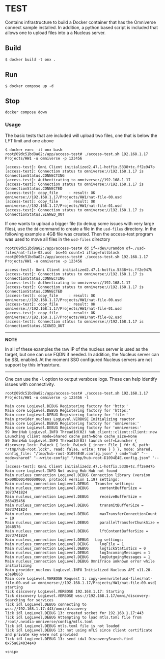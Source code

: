 # TEST
Contains infrastructure to build a Docker container that has the Omniverse connect sample installed. In addition, a python based script is included that allows one to upload files into a a Nucleus server.


## Build
```
$ docker build -t onx .
```

## Run
```
$ docker compose up -d
```

## Stop
```
docker compose down
```

### Usage
The basic tests that are included will upload two files, one that is below the LFT limit and one above
```
$ docker exec -it onx bash
root@09dc51bd8a82:/app/access-test# ./access-test.sh 192.168.1.17 Projects/HW1 -u omniverse -p 123456
```
```
[access-test]: Omni Client initialized2.47.1-hotfix.5338+tc.ff2e947b
[access-test]: Connection status to omniverse://192.168.1.17 is ConnectionStatus.CONNECTING
[access-test]: Authenticating to omniverse://192.168.1.17
[access-test]: Connection status to omniverse://192.168.1.17 is ConnectionStatus.CONNECTED
[access-test]: copy_file     : result: OK                   omniverse://192.168.1.17/Projects/HW1/nat-file-00.usd 
[access-test]: copy_file     : result: OK                   omniverse://192.168.1.17/Projects/HW1/nat-file-01.usd 
[access-test]: Connection status to omniverse://192.168.1.17 is ConnectionStatus.SIGNED_OUT
```
If one wants to upload a bigger file (to debug some issues with very large files), use the ```dd``` command to create a file in the ```usd-files``` directory. In the following example a 4GB file was created. Then the access-test program was used to move all files in the ```usd-files``` directory
```
root@09dc51bd8a82:/app/access-test# dd if=/dev/urandom of=./usd-files/nat-file-02.usd  bs=4G count=1 iflag=fullblock
root@09dc51bd8a82:/app/access-test# ./access-test.sh 192.168.1.17 Projects/HW1 -u omniverse -p 123456
```
```
access-test]: Omni Client initialized2.47.1-hotfix.5338+tc.ff2e947b
[access-test]: Connection status to omniverse://192.168.1.17 is ConnectionStatus.CONNECTING
[access-test]: Authenticating to omniverse://192.168.1.17
[access-test]: Connection status to omniverse://192.168.1.17 is ConnectionStatus.CONNECTED
[access-test]: copy_file     : result: OK                   omniverse://192.168.1.17/Projects/HW1/nat-file-00.usd 
[access-test]: copy_file     : result: OK                   omniverse://192.168.1.17/Projects/HW1/nat-file-01.usd 
[access-test]: copy_file     : result: OK                   omniverse://192.168.1.17/Projects/HW1/nat-file-02.usd 
[access-test]: Connection status to omniverse://192.168.1.17 is ConnectionStatus.SIGNED_OUT
```
---
**NOTE**

In all of these examples the raw IP of the nucleus server is used as the target, but one can use FQDN if needed. In addition, the Nucleus server can be SSL enabled. At the moment SSO configured Nucleus servers are not support by this infrastrture.

---


One can use the ```-l``` option to output versbose logs. These can help identify issues with connectivity.
```
root@09dc51bd8a82:/app/access-test# ./access-test.sh 192.168.1.17 Projects/HW1 -u omniverse -p 123456 -l
```
```
Main core LogLevel.DEBUG Registering factory for 'http:'
Main core LogLevel.DEBUG Registering factory for 'https:'
Main core LogLevel.DEBUG Registering factory for 'file:'
Main provider_nucleus LogLevel.VERBOSE Initializing reactor
Main core LogLevel.DEBUG Registering factory for 'omniverse:'
Main core LogLevel.DEBUG Registering factory for 'omniverses:'
59 OmniHub LogLevel.INFO ThreadId(02) hub_client::client::Client::new Launching client mode=Shared cache_path=None cache_size=None
59 OmniHub LogLevel.INFO ThreadId(03) launch self=Launcher { discovery_lock: RwLock { lock: RwLock { inner: File { fd: 6, path: "/tmp/hub-root.lock", read: false, write: true } } }, mode: Shared, config_file: "/tmp/hub-root-D1094E4E.config.json" } cmd="hub" "--mode=shared" "--write-config" "/tmp/hub-root-D1094E4E.config.json" "--"
[access-test]: Omni Client initialized2.47.1-hotfix.5338+tc.ff2e947b
Main core LogLevel.INFO Not using Hub Hub not found
Main nucleus_connection LogLevel.DEBUG Connection library (version 0x000b001400000000, protocol version 1.19) settings:
Main nucleus_connection LogLevel.DEBUG   Transfer settings:
Main nucleus_connection LogLevel.DEBUG     contentBufferSize = 1073741824
Main nucleus_connection LogLevel.DEBUG     receiveBufferSize = 268435456
Main nucleus_connection LogLevel.DEBUG     transmitBufferSize = 1073741824
Main nucleus_connection LogLevel.DEBUG     maxTransferConnectionCount = 10
Main nucleus_connection LogLevel.DEBUG     parallelTransferChunkSize = 1048576
Main nucleus_connection LogLevel.DEBUG     lftContentBufferSize = 1073741824
Main nucleus_connection LogLevel.DEBUG   Log settings:
Main nucleus_connection LogLevel.DEBUG     logFile = 1
Main nucleus_connection LogLevel.DEBUG     logTickStatistics = 0
Main nucleus_connection LogLevel.DEBUG     logIncomingMessages = 1
Main nucleus_connection LogLevel.DEBUG     logOutgoingMessages = 1
Main nucleus_connection LogLevel.DEBUG OmniTrace unknown error while initializing
Main provider_nucleus LogLevel.INFO Initialized Nucleus API v11.20-e3e9b863
Main core LogLevel.VERBOSE Request 1: copy-overwrite(usd-files/nat-file-00.usd => omniverse://192.168.1.17/Projects/HW1/nat-file-00.usd) starting
Tick discovery LogLevel.VERBOSE 192.168.1.17: Starting
Tick discovery LogLevel.VERBOSE wss://192.168.1.17/omni/discovery: Searching for services
Tick idl LogLevel.DEBUG connecting to wss://192.168.1.17:443/omni/discovery
Tick idl LogLevel.DEBUG 13: created socket for 192.168.1.17:443
Tick idl LogLevel.DEBUG Attempting to load mtls.toml file from /root/.nvidia-omniverse/config/mtls.toml
Tick idl LogLevel.DEBUG mtls.toml file is not loaded
Tick idl LogLevel.DEBUG 13: not using mTLS since client certificate and private key were not provided
Tick idl LogLevel.DEBUG 13: send id=1 DiscoverySearch.find 0x75a824034e40

<snip>
```










